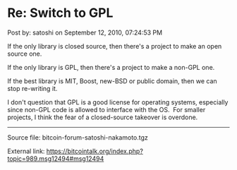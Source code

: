 # Re: Switch to GPL

Post by: satoshi on September 12, 2010, 07:24:53 PM

If the only library is closed source, then there's a project to make an open source one.

If the only library is GPL, then there's a project to make a non-GPL one.

If the best library is MIT, Boost, new-BSD or public domain, then we can stop re-writing it.

I don't question that GPL is a good license for operating systems, especially since non-GPL code is allowed to interface with the OS. &nbsp;For smaller projects, I think the fear of a closed-source takeover is overdone.

---

Source file: bitcoin-forum-satoshi-nakamoto.tgz

External link: https://bitcointalk.org/index.php?topic=989.msg12494#msg12494
